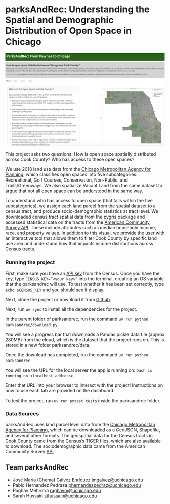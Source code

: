 # parksAndRec: Understanding the Spatial and Demographic Distribution of Open Space in Chicago

![parksAndRec landing page](parksandrec/assets/landing.png)

This project asks two questions: How is open space spatially distributed across Cook County? Who has access to these open spaces? 

We use 2018 land use data from the [Chicago Metropolitan Agency for Planning](https://datahub.cmap.illinois.gov/datasets/CMAPGIS::2018-land-use-inventory-for-northeastern-illinois/about), which classifies open spaces into five subcategories: Recreational, Golf Courses, Conservation, Non-Public, and Trails/Greenways. We also spatialize Vacant Land from the same dataset to argue that not all open space can be understood in the same way.

To understand who has access to open space (that falls within the five subcategories), we assign each land parcel from the spatial dataset to a census tract, and produce socio-demographic statistics at tract level. We downloaded census tract spatial data  from the pygris package and accessed statistical data on the tracts from the [American Community Survey API](https://www.census.gov/programs-surveys/acs/data/data-via-api.html). These include attributes such as median household income, race, and property values. In addition to this visual, we provide the user with an interactive tool that allows them to filter Cook County by specific land use area and understand how that impacts income distributions across Census tracts.

### Running the project
First, make sure you have an [API key](https://www.census.gov/data/developers/guidance/api-user-guide.Help_&_Contact_Us.html) from the Census. Once you have the key, type `CENSUS_KEY=”<your key>”` into the terminal, creating an OS variable that the parksandrec will use. To test whether it has been set correctly, type `echo $CENSUS_KEY` and you should see it display.

Next, clone the project or download it from [Github](https://github.com/uchicago-2025-capp30122/30122-project-parksandrec).

Next, run `uv sync` to install all the dependencies for the project.

In the parent folder of parksandrec, run the command `uv run python parksandrec/download.py`.

You will see a progress bar that downloads a Pandas pickle data file (approx 280MB) from the cloud, which is the dataset that the project runs on. This is stored in a new folder parksandrec/data.

Once the download has completed, run the command `uv run python parksandrec`

You will see the URL for the local server the app is running on:
`Dash is running on <localhost address>`

Enter that URL into your browser to interact with the project! Instructions on how to use each tab are provided on the dashboard.

To test the project, run `uv run pytest tests` inside the parksandrec folder.

### Data Sources
parksAndRec uses land parcel level data from the [Chicago Metropolitan Agency for Planning](https://datahub.cmap.illinois.gov/datasets/CMAPGIS::2018-land-use-inventory-for-northeastern-illinois/about), which can be downloaded as a GeoJSON, Shapefile, and several other formats. The geospatial data for the Census tracts in Cook County came from the Census’s [TIGER files](https://www2.census.gov/geo/tiger/GENZ2018/shp/), which are also available to download. The sociodemographic data came from the American Community Survey [API](https://www.census.gov/programs-surveys/acs/data/data-via-api.html).

## Team parksAndRec
- José María (Chema) Gálvez Enríquez <jmgalvez@uchicago.edu>
- Pablo Hernandez Pedraza <phernandezpedraz@uchicago.edu>
- Raghav Mehrotra <raghavm@uchicago.edu>
- Sarah Hussain <sthussain@uchicago.edu>


